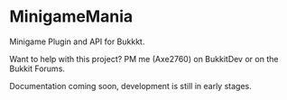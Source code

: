 MinigameMania
=============

Minigame Plugin and API for Bukkkt.

Want to help with this project? PM me (Axe2760) on BukkitDev or on the Bukkit Forums.

Documentation coming soon, development is still in early stages.
